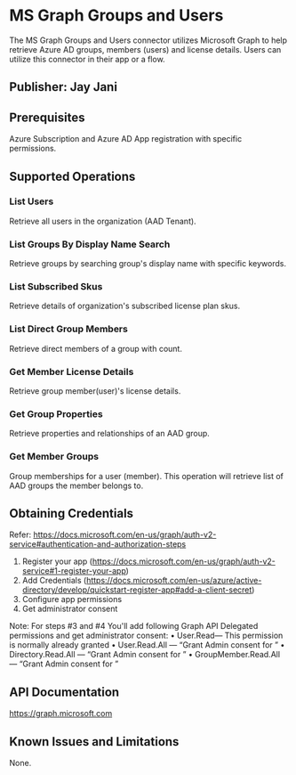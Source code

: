 # MS Graph Groups and Users
The MS Graph Groups and Users connector utilizes Microsoft Graph to help retrieve Azure AD groups, members (users) and license details. Users can utilize this connector in their app or a flow.

## Publisher: Jay Jani

## Prerequisites
Azure Subscription and Azure AD App registration with specific permissions.

## Supported Operations
### List Users
Retrieve all users in the organization (AAD Tenant).

### List Groups By Display Name Search
Retrieve groups by searching group's display name with specific keywords.

### List Subscribed Skus
Retrieve details of organization's subscribed license plan skus.

### List Direct Group Members
Retrieve direct members of a group with count.

### Get Member License Details
Retrieve group member(user)'s license details.

### Get Group Properties
Retrieve properties and relationships of an AAD group.

### Get Member Groups
Group memberships for a user (member). This operation will retrieve list of AAD groups the member belongs to.

## Obtaining Credentials
Refer: https://docs.microsoft.com/en-us/graph/auth-v2-service#authentication-and-authorization-steps
1) Register your app (https://docs.microsoft.com/en-us/graph/auth-v2-service#1-register-your-app)
2) Add Credentials (https://docs.microsoft.com/en-us/azure/active-directory/develop/quickstart-register-app#add-a-client-secret)
3) Configure app permissions
4) Get administrator consent

Note: For steps #3 and #4
You'll add following Graph API Delegated permissions and get administrator consent:
•	User.Read— This permission is normally already granted
•	User.Read.All — “Grant Admin consent for <your org>”
•	Directory.Read.All — “Grant Admin consent for <your org>”
•	GroupMember.Read.All — “Grant Admin consent for <your org>”


## API Documentation
https://graph.microsoft.com

## Known Issues and Limitations
None.
